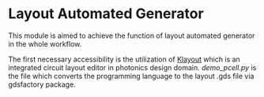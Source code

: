 # Layout Automated Generator
This module is aimed to achieve the function of layout automated generator in the whole workflow.

The first necessary accessibility is the utilization of [Klayout](https://www.klayout.de/) which is an integrated circuit layout editor in photonics design domain.
*demo_pcell.py* is the file which converts the programming language to the layout .gds file via gdsfactory package.
